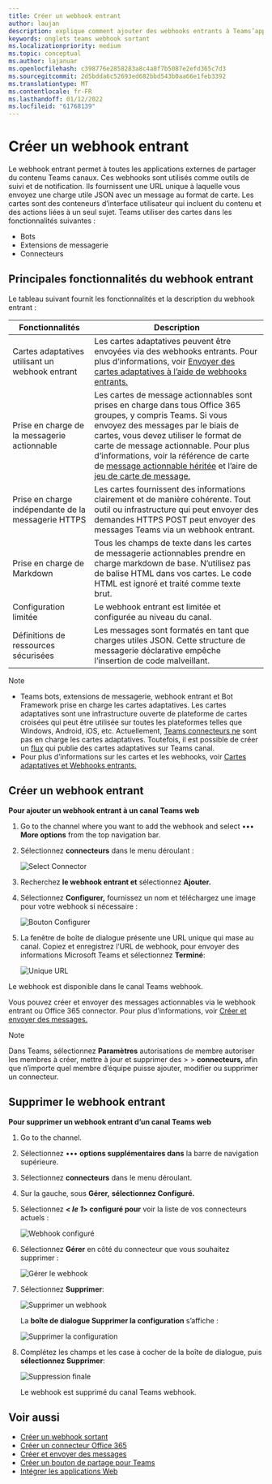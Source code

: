 ```yaml
---
title: Créer un webhook entrant
author: laujan
description: explique comment ajouter des webhooks entrants à Teams’application et publier des demandes externes Teams avec des webhooks entrants
keywords: onglets teams webhook sortant
ms.localizationpriority: medium
ms.topic: conceptual
ms.author: lajanuar
ms.openlocfilehash: c398776e2858283a8c4a8f7b5087e2efd365c7d3
ms.sourcegitcommit: 2d5bdda6c52693ed682bbd543b0aa66e1feb3392
ms.translationtype: MT
ms.contentlocale: fr-FR
ms.lasthandoff: 01/12/2022
ms.locfileid: "61768139"
---
```

# <a name="create-incoming-webhook"></a>Créer un webhook entrant

Le webhook entrant permet à toutes les applications externes de partager du contenu Teams canaux. Ces webhooks sont utilisés comme outils de suivi et de notification. Ils fournissent une URL unique à laquelle vous envoyez une charge utile JSON avec un message au format de carte. Les cartes sont des conteneurs d’interface utilisateur qui incluent du contenu et des actions liées à un seul sujet. Teams utiliser des cartes dans les fonctionnalités suivantes :

* Bots
* Extensions de messagerie
* Connecteurs

## <a name="key-features-of-incoming-webhook"></a>Principales fonctionnalités du webhook entrant

Le tableau suivant fournit les fonctionnalités et la description du webhook entrant :

| Fonctionnalités | Description |
| ------- | ----------- |
|Cartes adaptatives utilisant un webhook entrant|Les cartes adaptatives peuvent être envoyées via des webhooks entrants. Pour plus d’informations, voir [Envoyer des cartes adaptatives à l’aide de webhooks entrants.](../../webhooks-and-connectors/how-to/connectors-using.md#send-adaptive-cards-using-an-incoming-webhook)|
|Prise en charge de la messagerie actionnable|Les cartes de message actionnables sont prises en charge dans tous Office 365 groupes, y compris Teams. Si vous envoyez des messages par le biais de cartes, vous devez utiliser le format de carte de message actionnable. Pour plus d’informations, voir la référence de carte de [message actionnable héritée](/outlook/actionable-messages/message-card-reference) et l’aire de [jeu de carte de message.](https://messagecardplayground.azurewebsites.net)|
|Prise en charge indépendante de la messagerie HTTPS|Les cartes fournissent des informations clairement et de manière cohérente. Tout outil ou infrastructure qui peut envoyer des demandes HTTPS POST peut envoyer des messages Teams via un webhook entrant.|
|Prise en charge de Markdown|Tous les champs de texte dans les cartes de messagerie actionnables prendre en charge markdown de base. N’utilisez pas de balise HTML dans vos cartes. Le code HTML est ignoré et traité comme texte brut.|
|Configuration limitée|Le webhook entrant est limitée et configurée au niveau du canal.|
|Définitions de ressources sécurisées|Les messages sont formatés en tant que charges utiles JSON. Cette structure de messagerie déclarative empêche l’insertion de code malveillant.|

> [!NOTE]
> * Teams bots, extensions de messagerie, webhook entrant et Bot Framework prise en charge les cartes adaptatives. Les cartes adaptatives sont une infrastructure ouverte de plateforme de cartes croisées qui peut être utilisée sur toutes les plateformes telles que Windows, Android, iOS, etc. Actuellement, [Teams connecteurs ne](../../webhooks-and-connectors/how-to/connectors-creating.md) sont pas en charge les cartes adaptatives. Toutefois, il est possible de créer un [flux](https://flow.microsoft.com/blog/microsoft-flow-in-microsoft-teams/) qui publie des cartes adaptatives sur Teams canal.
> * Pour plus d’informations sur les cartes et les webhooks, voir [Cartes adaptatives et Webhooks entrants.](~/task-modules-and-cards/what-are-cards.md#adaptive-cards-and-incoming-webhooks)

## <a name="create-incoming-webhook"></a>Créer un webhook entrant

**Pour ajouter un webhook entrant à un canal Teams web**

1. Go to the channel where you want to add the webhook and select &#8226;&#8226;&#8226; **More options** from the top navigation bar.
1. Sélectionnez **connecteurs** dans le menu déroulant :

    ![Select Connector](~/assets/images/connectors.png)

1. Recherchez **le webhook entrant et** sélectionnez **Ajouter.**
1. Sélectionnez **Configurer,** fournissez un nom et téléchargez une image pour votre webhook si nécessaire :

    ![Bouton Configurer](~/assets/images/configure.png)

1. La fenêtre de boîte de dialogue présente une URL unique qui mase au canal. Copiez et enregistrez l’URL de webhook, pour envoyer des informations Microsoft Teams et sélectionnez **Terminé**:

    ![Unique URL](~/assets/images/url.png)

Le webhook est disponible dans le canal Teams webhook.

Vous pouvez créer et envoyer des messages actionnables via le webhook entrant ou Office 365 connector. Pour plus d’informations, voir [Créer et envoyer des messages.](~/webhooks-and-connectors/how-to/connectors-using.md)

> [!NOTE]
> Dans Teams, sélectionnez **Paramètres** autorisations de membre autoriser les membres à créer, mettre à jour et supprimer des  >    >  **connecteurs,** afin que n’importe quel membre d’équipe puisse ajouter, modifier ou supprimer un connecteur.

## <a name="remove-incoming-webhook"></a>Supprimer le webhook entrant

**Pour supprimer un webhook entrant d’un canal Teams web**

1. Go to the channel.
1. Sélectionnez &#8226;&#8226;&#8226; **options supplémentaires dans** la barre de navigation supérieure.
1. Sélectionnez **connecteurs** dans le menu déroulant.
1. Sur la gauche, sous **Gérer,** **sélectionnez Configuré.**
1. Sélectionnez **< *le 1*> configuré pour** voir la liste de vos connecteurs actuels :

    ![Webhook configuré](~/assets/images/configured.png)

1. Sélectionnez **Gérer** en côté du connecteur que vous souhaitez supprimer :

    ![Gérer le webhook](~/assets/images/manage.png)

1. Sélectionnez **Supprimer**:

    ![Supprimer un webhook](~/assets/images/remove.png)

    La **boîte de dialogue Supprimer la configuration** s’affiche :

    ![Supprimer la configuration](~/assets/images/removeconfiguration.png)

1. Complétez les champs et les case à cocher de la boîte de dialogue, puis **sélectionnez Supprimer**:

    ![Suppression finale](~/assets/images/finalremove.png)

    Le webhook est supprimé du canal Teams webhook.

## <a name="see-also"></a>Voir aussi

* [Créer un webhook sortant](~/webhooks-and-connectors/how-to/add-outgoing-webhook.md)
* [Créer un connecteur Office 365](~/webhooks-and-connectors/how-to/connectors-creating.md)
* [Créer et envoyer des messages](~/webhooks-and-connectors/how-to/connectors-using.md)
* [Créer un bouton de partage pour Teams](../../concepts/build-and-test/share-to-teams.md#create-share-to-teams-button)
* [Intégrer les applications Web](~/samples/integrate-web-apps-overview.md)
